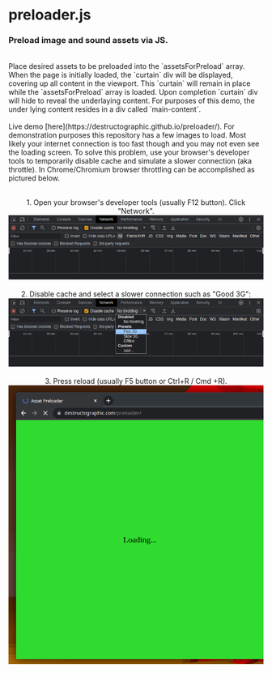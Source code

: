 # preloader.js

### Preload image and sound assets via JS.
<br /> 
Place desired assets to be preloaded into the `assetsForPreload` array. When the page is initially loaded, the `curtain` div will be displayed, covering up all content in the viewport. This `curtain` will remain in place while the `assetsForPreload` array is loaded. Upon completion `curtain` div will hide to reveal the underlaying content. For purposes of this demo, the under lying content resides in a div called `main-content`.
<br /> <br />
Live demo [here](https://destructographic.github.io/preloader/).
For demonstration purposes this repository has a few images to load. Most likely your internet connection is too fast though and you may not even see the loading screen. To solve this problem, use your browser's developer tools to temporarily disable cache and simulate a slower connection (aka throttle). In Chrome/Chromium browser throttling can be accomplished as pictured below. <br /> <br />
<p align="center">
	1. Open your browser's developer tools (usually F12 button). Click "Network".<br />
  <img src="./assets/screenshot-01.png"> <br /> <br />
	2. Disable cache and select a slower connection such as "Good 3G": <br />
  <img src="./assets/screenshot-02.png"> <br /> <br />
  3. Press reload (usually F5 button or Ctrl+R / Cmd +R). <br />
  <img src="./assets/screenshot-03.png">
</p>

